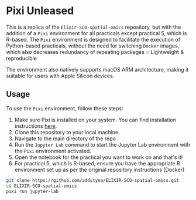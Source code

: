 # Pixi Unleased

This is a replica of the `Elixir-SCO-spatial-omics` repository, but with the addition of a `Pixi` environment for all practicals except practical 5, which is R-based.
The `Pixi` environment is designed to facilitate the execution of Python-based practicals, without the need for switching `Docker` images, which also decreases redundancy of repeating packages = Lightweight & reproducible

The environment also natively supports macOS ARM architecture, making it suitable for users with Apple Silicon devices.

## Usage

To use the `Pixi` environment, follow these steps:
1. Make sure Pixi is installed on your system. You can find installation instructions [here](https://pixi.bio/docs/installation).
2. Clone this repository to your local machine.
3. Navigate to the main directory of the repo .
4. Run the `Jupyter Lab` command to start the Jupyter Lab environment with the `Pixi` environment activated.
5. Open the notebook for the practical you want to work on and that's it!
6. For practical 5, which is R-based, ensure you have the appropriate R environment set up as per the original repository instructions (Docker)

```bash
git clone https://github.com/addityea/ELIXIR-SCO-spatial-omics.git
cd ELIXIR-SCO-spatial-omics
pixi run jupyter-lab
```
